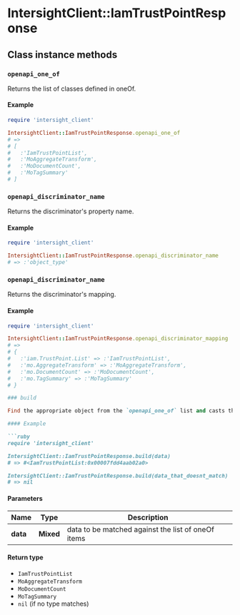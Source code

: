 # IntersightClient::IamTrustPointResponse

## Class instance methods

### `openapi_one_of`

Returns the list of classes defined in oneOf.

#### Example

```ruby
require 'intersight_client'

IntersightClient::IamTrustPointResponse.openapi_one_of
# =>
# [
#   :'IamTrustPointList',
#   :'MoAggregateTransform',
#   :'MoDocumentCount',
#   :'MoTagSummary'
# ]
```

### `openapi_discriminator_name`

Returns the discriminator's property name.

#### Example

```ruby
require 'intersight_client'

IntersightClient::IamTrustPointResponse.openapi_discriminator_name
# => :'object_type'
```

### `openapi_discriminator_name`

Returns the discriminator's mapping.

#### Example

```ruby
require 'intersight_client'

IntersightClient::IamTrustPointResponse.openapi_discriminator_mapping
# =>
# {
#   :'iam.TrustPoint.List' => :'IamTrustPointList',
#   :'mo.AggregateTransform' => :'MoAggregateTransform',
#   :'mo.DocumentCount' => :'MoDocumentCount',
#   :'mo.TagSummary' => :'MoTagSummary'
# }

### build

Find the appropriate object from the `openapi_one_of` list and casts the data into it.

#### Example

```ruby
require 'intersight_client'

IntersightClient::IamTrustPointResponse.build(data)
# => #<IamTrustPointList:0x00007fdd4aab02a0>

IntersightClient::IamTrustPointResponse.build(data_that_doesnt_match)
# => nil
```

#### Parameters

| Name | Type | Description |
| ---- | ---- | ----------- |
| **data** | **Mixed** | data to be matched against the list of oneOf items |

#### Return type

- `IamTrustPointList`
- `MoAggregateTransform`
- `MoDocumentCount`
- `MoTagSummary`
- `nil` (if no type matches)

